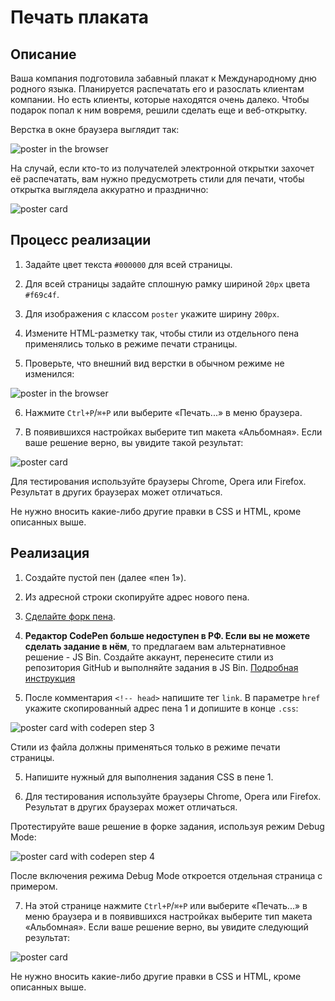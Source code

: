# Печать плаката

## Описание
Ваша компания подготовила забавный плакат к Международному дню родного языка. Планируется распечатать его и разослать клиентам компании. Но есть клиенты, которые находятся очень далеко. Чтобы подарок попал к ним вовремя, решили сделать еще и веб-открытку.

Верстка в окне браузера выглядит так:

![poster in the browser](../../sources/media-queries-poster-page.jpg)

На случай, если кто-то из получателей электронной открытки захочет её распечатать, вам нужно предусмотреть стили для печати, чтобы открытка выглядела аккуратно и празднично:

![poster card](../../sources/media-queries-poster-card.jpg)

## Процесс реализации

1. Задайте цвет текста `#000000` для всей страницы.

2. Для всей страницы задайте сплошную рамку шириной `20px` цвета `#f69c4f`.

3. Для изображения с классом `poster` укажите ширину `200px`.

4. Измените HTML-разметку так, чтобы стили из отдельного пена применялись только в режиме печати страницы.

5. Проверьте, что внешний вид верстки в обычном режиме не изменился:

![poster in the browser](../../sources/media-queries-poster-page.jpg)

6. Нажмите `Ctrl+P`/`⌘+P` или выберите «Печать...» в меню браузера.

7. В появившихся настройках выберите тип макета «Альбомная». Если ваше решение верно, вы увидите такой результат:

![poster card](../../sources/media-queries-poster-card.jpg)

Для тестирования используйте браузеры Chrome, Opera или Firefox. Результат в других браузерах может отличаться.

Не нужно вносить какие-либо другие правки в CSS и HTML, кроме описанных выше.

## Реализация

1. Создайте пустой пен (далее «пен 1»).

2. Из адресной строки скопируйте адрес нового пена.

3. [Сделайте форк пена](https://codepen.io/Netology/pen/JOowLm).

4. **Редактор CodePen больше недоступен в РФ. Если вы не можете сделать задание в нём**, то предлагаем вам альтернативное решение - JS Bin. Создайте аккаунт, перенесите стили из репозитория GitHub и выполняйте задания в JS Bin. [Подробная инструкция](https://disk.360.yandex.ru/i/dTjR9F-QJOgMfw)

5. После комментария `<!-- head>` напишите тег `link`. В параметре `href` укажите скопированный адрес пена 1 и допишите в конце `.css`:

![poster card with codepen step 3](../../sources/media-queries-poster-step2.jpg)

Стили из файла должны применяться только в режиме печати страницы. 

5. Напишите нужный для выполнения задания CSS в пене 1.

6. Для тестирования используйте браузеры Chrome, Opera или Firefox. Результат в других браузерах может отличаться.

Протестируйте ваше решение в форке задания, используя режим Debug Mode:

![poster card with codepen step 4](../../sources/media-queries-poster-step3.jpg)

После включения режима Debug Mode откроется отдельная страница с примером.

7. На этой странице нажмите `Ctrl+P`/`⌘+P` или выберите «Печать...» в меню браузера и в появившихся настройках выберите тип макета «Альбомная».
Если ваше решение верно, вы увидите следующий результат:
   
![poster card](../../sources/media-queries-poster-card.jpg)

Не нужно вносить какие-либо другие правки в CSS и HTML, кроме описанных выше.
